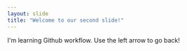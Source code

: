 ```yaml
---
layout: slide
title: "Welcome to our second slide!"
---
```

I'm learning Github workflow.
Use the left arrow to go back!
